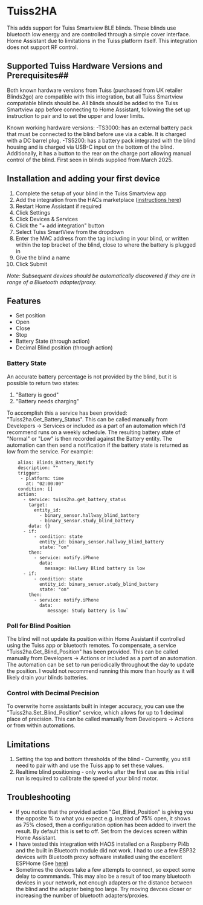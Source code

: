 # Tuiss2HA
This adds support for Tuiss Smartview BLE blinds. These blinds use bluetooth low energy and are controlled through a simple cover interface. Home Assistant due to limitations in the Tuiss platform itself. This integration does not support RF control.

## Supported Tuiss Hardware Versions and Prerequisites##
Both known hardware versions from Tuiss (purchased from UK retailer Blinds2go) are compatible with this integration, but all Tuiss Smartview compatable blinds should be. All blinds should be added to the Tuiss Smartview app before connecting to Home Assistant, following the set up instruction to pair and to set the upper and lower limits.

Known working hardware versions:
-TS3000: has an external battery pack that must be connected to the blind before use via a cable. It is charged with a DC barrel plug.
-TS5200: has a battery pack integrated with the blind housing and is charged via USB-C input on the bottom of the blind. Additionally, it has a button to the rear on the charge port allowing manual control of the blind. First seen in blinds supplied from March 2025.


## Installation and adding your first device ##
1. Complete the setup of your blind in the Tuiss Smartview app
2. Add the integration from the HACs marketplace ([instructions here](https://hacs.xyz/docs/configuration/basic))
3. Restart Home Assistant if required
4. Click Settings
5. Click Devices & Services
6. Click the "+ add integration" button
7. Select Tuiss SmartView from the dropdown
8. Enter the MAC address from the tag including in your blind, or written within the top bracket of the blind, close to where the battery is plugged in
9. Give the blind a name
10. Click Submit

*Note: Subsequent devices should be automatically discovered if they are in range of a Bluetooth adapter/proxy.*


## Features ##
- Set position
- Open 
- Close
- Stop
- Battery State (through action)
- Decimal Blind position (through action)

### Battery State ###
An accurate battery percentage is not provided by the blind, but it is possible to return two states:
1. "Battery is good"
2. "Battery needs charging"

To accomplish this a service has been provided: "Tuiss2ha.Get_Battery_Status". This can be called manually from Developers -> Services or included as a part of an automation which I'd recommend runs on a weekly schedule. The resulting battery state of "Normal" or "Low" is then recorded against the Battery entity. The automation can then send a notification if the battery state is returned as low from the service. For example:

        alias: Blinds_Battery_Notify
        description: ""
        trigger:
         - platform: time
           at: "02:00:00"
        condition: []
        action:
          - service: tuiss2ha.get_battery_status
            target:
              entity_id:
                - binary_sensor.hallway_blind_battery
                - binary_sensor.study_blind_battery
            data: {}
          - if:
              - condition: state
                entity_id: binary_sensor.hallway_blind_battery
                state: "on"
            then:
              - service: notify.iPhone
                data:
                  message: Hallway Blind battery is low
          - if:
              - condition: state
                entity_id: binary_sensor.study_blind_battery
                state: "on"
            then:
              - service: notify.iPhone
                data:
                   message: Study battery is low`


### Poll for Blind Position ###
The blind will not update its position within Home Assistant if controlled using the Tuiss app or bluetooth remotes. To compensate, a service "Tuiss2ha.Get_Blind_Position" has been provided. This can be called manually from Developers -> Actions or included as a part of an automation. The automation can be set to run periodically throughout the day to update the position. I would not recommend running this more than hourly as it will likely drain your blinds batteries.

### Control with Decimal Precision ###
To overwrite home assistants built in integer accuracy, you can use the "Tuiss2ha.Set_Blind_Position" service, which allows for up to 1 decimal place of precision. This can be called manually from Developers -> Actions or from within automations.

## Limitations ##
1. Setting the top and bottom thresholds of the blind - Currently, you still need to pair with and use the Tuiss app to set these values.
2. Realtime blind positioning - only works after the first use as this initial run is required to calibrate the speed of your blind motor.

## Troubleshooting ##
- If you notice that the provided action "Get_Blind_Position" is giving you the opposite % to what you expect e.g. instead of 75% open, it shows as 75% closed, then a configuration option has been added to invert the result. By default this is set to off. Set from the devices screen within Home Assistant.
- I have tested this integration with HAOS installed on a Raspberry Pi4b and the built in Bluetooth module did not work. I had to use a few ESP32 devices with Bluetooth proxy software installed using the excellent ESPHome (See [here](https://esphome.io/components/bluetooth_proxy.html))
- Sometimes the devices take a few attempts to connect, so expect some delay to commmands. This may also be a result of too many bluetooth devices in your network, not enough adapters or the distance between the blind and the adapter being too large. Try moving devces closer or increasing the number of bluetooth adapters/proxies.
